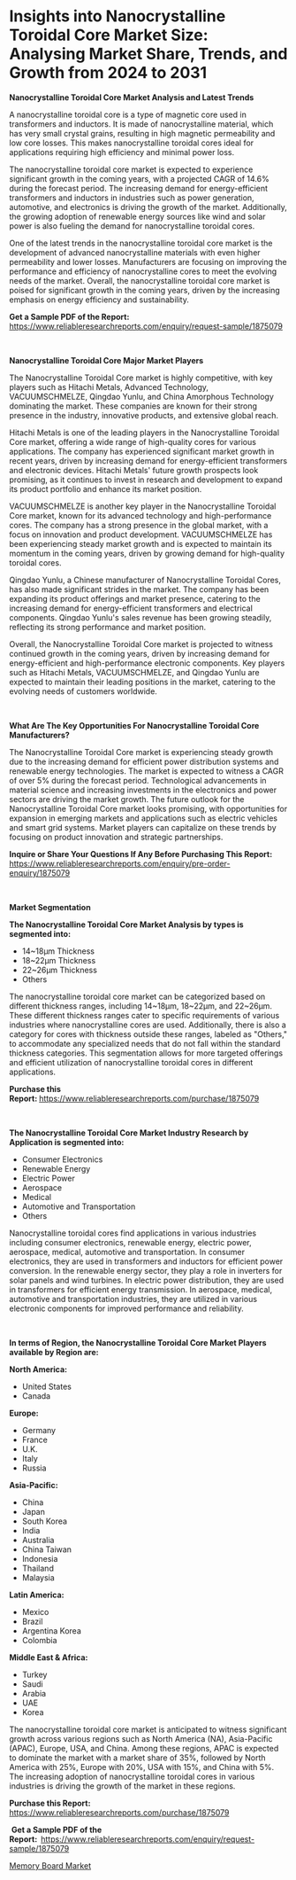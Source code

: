 <p><h1>Insights into Nanocrystalline Toroidal Core Market Size: Analysing Market Share, Trends, and Growth from 2024 to 2031</h1></p><p><strong>Nanocrystalline Toroidal Core Market Analysis and Latest Trends</strong></p>
<p><p>A nanocrystalline toroidal core is a type of magnetic core used in transformers and inductors. It is made of nanocrystalline material, which has very small crystal grains, resulting in high magnetic permeability and low core losses. This makes nanocrystalline toroidal cores ideal for applications requiring high efficiency and minimal power loss.</p><p>The nanocrystalline toroidal core market is expected to experience significant growth in the coming years, with a projected CAGR of 14.6% during the forecast period. The increasing demand for energy-efficient transformers and inductors in industries such as power generation, automotive, and electronics is driving the growth of the market. Additionally, the growing adoption of renewable energy sources like wind and solar power is also fueling the demand for nanocrystalline toroidal cores.</p><p>One of the latest trends in the nanocrystalline toroidal core market is the development of advanced nanocrystalline materials with even higher permeability and lower losses. Manufacturers are focusing on improving the performance and efficiency of nanocrystalline cores to meet the evolving needs of the market. Overall, the nanocrystalline toroidal core market is poised for significant growth in the coming years, driven by the increasing emphasis on energy efficiency and sustainability.</p></p>
<p><strong>Get a Sample PDF of the Report:&nbsp;</strong> <a href="https://www.reliableresearchreports.com/enquiry/request-sample/1875079">https://www.reliableresearchreports.com/enquiry/request-sample/1875079</a></p>
<p>&nbsp;</p>
<p><strong>Nanocrystalline Toroidal Core Major Market Players</strong></p>
<p><p>The Nanocrystalline Toroidal Core market is highly competitive, with key players such as Hitachi Metals, Advanced Technology, VACUUMSCHMELZE, Qingdao Yunlu, and China Amorphous Technology dominating the market. These companies are known for their strong presence in the industry, innovative products, and extensive global reach.</p><p>Hitachi Metals is one of the leading players in the Nanocrystalline Toroidal Core market, offering a wide range of high-quality cores for various applications. The company has experienced significant market growth in recent years, driven by increasing demand for energy-efficient transformers and electronic devices. Hitachi Metals' future growth prospects look promising, as it continues to invest in research and development to expand its product portfolio and enhance its market position.</p><p>VACUUMSCHMELZE is another key player in the Nanocrystalline Toroidal Core market, known for its advanced technology and high-performance cores. The company has a strong presence in the global market, with a focus on innovation and product development. VACUUMSCHMELZE has been experiencing steady market growth and is expected to maintain its momentum in the coming years, driven by growing demand for high-quality toroidal cores.</p><p>Qingdao Yunlu, a Chinese manufacturer of Nanocrystalline Toroidal Cores, has also made significant strides in the market. The company has been expanding its product offerings and market presence, catering to the increasing demand for energy-efficient transformers and electrical components. Qingdao Yunlu's sales revenue has been growing steadily, reflecting its strong performance and market position.</p><p>Overall, the Nanocrystalline Toroidal Core market is projected to witness continued growth in the coming years, driven by increasing demand for energy-efficient and high-performance electronic components. Key players such as Hitachi Metals, VACUUMSCHMELZE, and Qingdao Yunlu are expected to maintain their leading positions in the market, catering to the evolving needs of customers worldwide.</p></p>
<p>&nbsp;</p>
<p><strong>What Are The Key Opportunities For Nanocrystalline Toroidal Core Manufacturers?</strong></p>
<p><p>The Nanocrystalline Toroidal Core market is experiencing steady growth due to the increasing demand for efficient power distribution systems and renewable energy technologies. The market is expected to witness a CAGR of over 5% during the forecast period. Technological advancements in material science and increasing investments in the electronics and power sectors are driving the market growth. The future outlook for the Nanocrystalline Toroidal Core market looks promising, with opportunities for expansion in emerging markets and applications such as electric vehicles and smart grid systems. Market players can capitalize on these trends by focusing on product innovation and strategic partnerships.</p></p>
<p><strong>Inquire or Share Your Questions If Any Before Purchasing This Report:</strong> <a href="https://www.reliableresearchreports.com/enquiry/pre-order-enquiry/1875079">https://www.reliableresearchreports.com/enquiry/pre-order-enquiry/1875079</a></p>
<p>&nbsp;</p>
<p><strong>Market Segmentation</strong></p>
<p><strong>The Nanocrystalline Toroidal Core Market Analysis by types is segmented into:</strong></p>
<p><ul><li>14~18μm Thickness</li><li>18~22μm Thickness</li><li>22~26μm Thickness</li><li>Others</li></ul></p>
<p><p>The nanocrystalline toroidal core market can be categorized based on different thickness ranges, including 14~18μm, 18~22μm, and 22~26μm. These different thickness ranges cater to specific requirements of various industries where nanocrystalline cores are used. Additionally, there is also a category for cores with thickness outside these ranges, labeled as "Others," to accommodate any specialized needs that do not fall within the standard thickness categories. This segmentation allows for more targeted offerings and efficient utilization of nanocrystalline toroidal cores in different applications.</p></p>
<p><strong>Purchase this Report:&nbsp;</strong><a href="https://www.reliableresearchreports.com/purchase/1875079">https://www.reliableresearchreports.com/purchase/1875079</a></p>
<p>&nbsp;</p>
<p><strong>The Nanocrystalline Toroidal Core Market Industry Research by Application is segmented into:</strong></p>
<p><ul><li>Consumer Electronics</li><li>Renewable Energy</li><li>Electric Power</li><li>Aerospace</li><li>Medical</li><li>Automotive and Transportation</li><li>Others</li></ul></p>
<p><p>Nanocrystalline toroidal cores find applications in various industries including consumer electronics, renewable energy, electric power, aerospace, medical, automotive and transportation. In consumer electronics, they are used in transformers and inductors for efficient power conversion. In the renewable energy sector, they play a role in inverters for solar panels and wind turbines. In electric power distribution, they are used in transformers for efficient energy transmission. In aerospace, medical, automotive and transportation industries, they are utilized in various electronic components for improved performance and reliability.</p></p>
<p>&nbsp;</p>
<p><strong>In terms of Region, the Nanocrystalline Toroidal Core Market Players available by Region are:</strong></p>
<p>
    <p> <strong> North America: </strong>
        <ul>
            <li>United States</li>
            <li>Canada</li>
        </ul>
        </p> 
    <p> <strong> Europe: </strong>
        <ul>
            <li>Germany</li>
            <li>France</li>
            <li>U.K.</li>
            <li>Italy</li>
            <li>Russia</li>
        </ul>
        </p> 
    <p> <strong> Asia-Pacific: </strong>
        <ul>
            <li>China</li>
            <li>Japan</li>
            <li>South Korea</li>
            <li>India</li>
            <li>Australia</li>
            <li>China Taiwan</li>
            <li>Indonesia</li>
            <li>Thailand</li>
            <li>Malaysia</li>
        </ul>
        </p> 
    <p> <strong> Latin America: </strong>
        <ul>
            <li>Mexico</li>
            <li>Brazil</li>
            <li>Argentina Korea</li>
            <li>Colombia</li>
        </ul>
        </p> 
    <p> <strong> Middle East & Africa: </strong>
        <ul>
            <li>Turkey</li>
            <li>Saudi</li>
            <li>Arabia</li>
            <li>UAE</li>
            <li>Korea</li>
        </ul>
    </p>
    </p>
<p><p>The nanocrystalline toroidal core market is anticipated to witness significant growth across various regions such as North America (NA), Asia-Pacific (APAC), Europe, USA, and China. Among these regions, APAC is expected to dominate the market with a market share of 35%, followed by North America with 25%, Europe with 20%, USA with 15%, and China with 5%. The increasing adoption of nanocrystalline toroidal cores in various industries is driving the growth of the market in these regions.</p></p>
<p><strong>Purchase this Report: </strong><a href="https://www.reliableresearchreports.com/purchase/1875079">https://www.reliableresearchreports.com/purchase/1875079</a></p>
<p>&nbsp;<strong>Get a Sample PDF of the Report:&nbsp;&nbsp;</strong><a href="https://www.reliableresearchreports.com/enquiry/request-sample/1875079">https://www.reliableresearchreports.com/enquiry/request-sample/1875079</a></p>
<p><strong></strong></p>
<p><p><a href="https://github.com/WillieWoodard/Market-Research-Report-List-4/blob/main/memory-board-market.md">Memory Board Market</a></p></p>